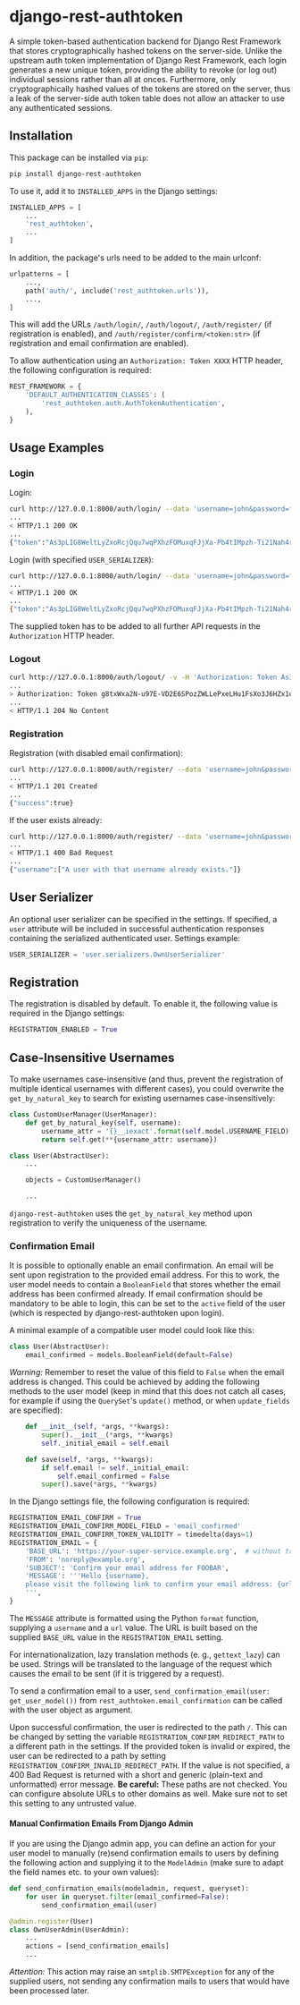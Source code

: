 # django-rest-authtoken
A simple token-based authentication backend for Django Rest Framework that stores cryptographically hashed tokens on the server-side. Unlike the upstream auth token implementation of Django Rest Framework, each login generates a new unique token, providing the ability to revoke (or log out) individual sessions rather than all at onces.
Furthermore, only cryptographically hashed values of the tokens are stored on the server, thus a leak of the server-side auth token table does not allow an attacker to use any authenticated sessions.


## Installation

This package can be installed via `pip`:

```bash
pip install django-rest-authtoken
```

To use it, add it to `INSTALLED_APPS` in the Django settings:

```python
INSTALLED_APPS = [
    ...
    'rest_authtoken',
    ...
]
```

 In addition, the package's urls need to be added to the main urlconf:

```python
urlpatterns = [
    ...,
    path('auth/', include('rest_authtoken.urls')),
    ...,
]
```

This will add the URLs `/auth/login/`, `/auth/logout/`, `/auth/register/` (if registration is enabled), and `/auth/register/confirm/<token:str>` (if registration and email confirmation are enabled).

To allow authentication using an `Authorization: Token XXXX` HTTP header, the following configuration is required:

```python
REST_FRAMEWORK = {
    'DEFAULT_AUTHENTICATION_CLASSES': (
        'rest_authtoken.auth.AuthTokenAuthentication',
    ),
}
```

## Usage Examples

### Login

Login:

```bash
curl http://127.0.0.1:8000/auth/login/ --data 'username=john&password=foobar123' -v
...
< HTTP/1.1 200 OK
...
{"token":"As3pLIG8WeltLyZxoRcjQqu7wqPXhzFOMuxqFJjXa-Pb4tIMpzh-Ti21Nah4r38P"}
```

Login (with specified `USER_SERIALIZER`):

```bash
curl http://127.0.0.1:8000/auth/login/ --data 'username=john&password=foobar123' -v
...
< HTTP/1.1 200 OK
...
{"token":"As3pLIG8WeltLyZxoRcjQqu7wqPXhzFOMuxqFJjXa-Pb4tIMpzh-Ti21Nah4r38P","user":{"id":3,"username":"john"}}
```

The supplied token has to be added to all further API requests in the `Authorization` HTTP header.

### Logout

```bash
curl http://127.0.0.1:8000/auth/logout/ -v -H 'Authorization: Token As3pLIG8WeltLyZxoRcjQqu7wqPXhzFOMuxqFJjXa-Pb4tIMpzh-Ti21Nah4r38P' -XDELETE
...
> Authorization: Token g8txWxa2N-u97E-VD2E6SPozZWLLePxeLHu1FsXo3J6HZx1o7ldLkQ-kosk0Vgq6
...
< HTTP/1.1 204 No Content
```

### Registration

Registration (with disabled email confirmation):

```bash
curl http://127.0.0.1:8000/auth/register/ --data 'username=john&password=foobar123' -v
...
< HTTP/1.1 201 Created
...
{"success":true}
```

If the user exists already:

```bash
curl http://127.0.0.1:8000/auth/register/ --data 'username=john&password=foobar123' -v
...
< HTTP/1.1 400 Bad Request
...
{"username":["A user with that username already exists."]}
```

## User Serializer

An optional user serializer can be specified in the settings. If specified, a `user` attribute will be included in successful authentication responses containing the serialized authenticated user. Settings example:

```python
USER_SERIALIZER = 'user.serializers.OwnUserSerializer'
```

## Registration

The registration is disabled by default. To enable it, the following value is required in the Django settings:

```python
REGISTRATION_ENABLED = True
```

## Case-Insensitive Usernames

To make usernames case-insensitive (and thus, prevent the registration of multiple identical usernames with different cases), you could overwrite the `get_by_natural_key` to search for existing usernames case-insensitively:

```python
class CustomUserManager(UserManager):
    def get_by_natural_key(self, username):
        username_attr = '{}__iexact'.format(self.model.USERNAME_FIELD)
        return self.get(**{username_attr: username})

class User(AbstractUser):
    ...

    objects = CustomUserManager()

    ...
```

`django-rest-authtoken` uses the `get_by_natural_key` method upon registration to verify the uniqueness of the username.

### Confirmation Email

It is possible to optionally enable an email confirmation. An email will be sent upon registration to the provided email address. For this to work, the user model needs to contain a `BooleanField` that stores whether the email address has been confirmed already. If email confirmation should be mandatory to be able to login, this can be set to the `active` field of the user (which is respected by django-rest-authtoken upon login).

A minimal example of a compatible user model could look like this:

```python
class User(AbstractUser):
    email_confirmed = models.BooleanField(default=False)
```

*Warning:* Remember to reset the value of this field to `False` when the email address is changed. This could be achieved by adding the following methods to the user model (keep in mind that this does not catch all cases, for example if using the `QuerySet`'s `update()` method, or when `update_fields` are specified):

```python
    def __init__(self, *args, **kwargs):
        super().__init__(*args, **kwargs)
        self._initial_email = self.email

    def save(self, *args, **kwargs):
        if self.email != self._initial_email:
            self.email_confirmed = False
        super().save(*args, **kwargs)
```

In the Django settings file, the following configuration is required:

```python
REGISTRATION_EMAIL_CONFIRM = True
REGISTRATION_EMAIL_CONFIRM_MODEL_FIELD = 'email_confirmed'
REGISTRATION_EMAIL_CONFIRM_TOKEN_VALIDITY = timedelta(days=1)
REGISTRATION_EMAIL = {
    'BASE_URL': 'https://your-super-service.example.org',  # without trailing slash
    'FROM': 'noreply@example.org',
    'SUBJECT': 'Confirm your email address for FOOBAR',
    'MESSAGE': '''Hello {username},
    please visit the following link to confirm your email address: {url}
    ''',
}
```

The `MESSAGE` attribute is formatted using the Python `format` function, supplying a `username` and a `url` value. The URL is built based on the supplied `BASE_URL` value in the `REGISTRATION_EMAIL` setting.

For internationalization, lazy translation methods (e. g., `gettext_lazy`) can be used. Strings will be translated to the language of the request which causes the email to be sent (if it is triggered by a request).

To send a confirmation email to a user,  `send_confirmation_email(user: get_user_model())` from `rest_authtoken.email_confirmation` can be called with the user object as argument.

Upon successful confirmation, the user is redirected to the path `/`. This can be changed by setting the variable `REGISTRATION_CONFIRM_REDIRECT_PATH` to a different path in the settings.
If the provided token is invalid or expired, the user can be redirected to a path by setting `REGISTRATION_CONFIRM_INVALID_REDIRECT_PATH`. If the value is not specified, a 400 Bad Request is returned with a short and generic (plain-text and unformatted) error message.
**Be careful:** These paths are not checked. You can configure absolute URLs to other domains as well. Make sure not to set this setting to any untrusted value.

#### Manual Confirmation Emails From Django Admin

If you are using the Django admin app, you can define an action for your user model to manually (re)send confirmation emails to users by defining the following action and supplying it to the `ModelAdmin` (make sure to adapt the field names etc. to your own values):

```python
def send_confirmation_emails(modeladmin, request, queryset):
    for user in queryset.filter(email_confirmed=False):
        send_confirmation_email(user)

@admin.register(User)
class OwnUserAdmin(UserAdmin):
    ...
    actions = [send_confirmation_emails]
    ...
```

*Attention:* This action may raise an `smtplib.SMTPException` for any of the supplied users, not sending any confirmation mails to users that would have been processed later.
